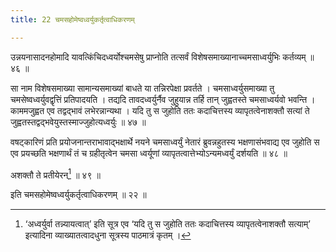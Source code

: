 ```yaml
---
title: 22 चमसहोमेष्वध्वर्युकर्तृत्वाधिकरणम्

---
```

उन्नयनासादनहोमादि यावत्किंचिदध्वर्योश्चमसेषु प्राप्नोति तत्सर्वं विशेषसमाख्यानाच्चमसाध्वर्युभिः कर्तव्यम् ॥ ४६ ॥

सा नाम विशेषसमाख्या सामान्यसमाख्यां बाधते या तन्निरपेक्षा प्रवर्तते । चमसाध्वर्युसमाख्या तु चमसेष्वध्वर्युवद्वृत्तिं प्रतिपादयति । तद्यदि तावदध्वर्युर्नैव जुहुयान्न तर्हि तान् जुह्वतस्ते चमसाध्वर्यवो भवन्ति । काममजुह्वत एव तद्वद्भावं लभेरन्नान्यथा । यदि तु स जुहोति ततः कदाचित्तस्य व्यापृतत्वेनाशक्तौ सत्यां ते जुह्वतस्तद्वद्भवेयुस्तस्माज्जुहोत्यध्वर्युः ॥ ४७ ॥

वषट्कारिणं प्रति प्रयोजनान्तराभावाद्भक्षार्थे नयने चमसाध्वर्युं नेतारं ब्रुवन्नहुतस्य भक्षणासंभवाद्य एव जुहोति स एव प्रयच्छति भक्षणार्थं तं च ग्रहीतृत्वेन चमसा ध्वर्यूणां व्यापृतत्वात्तेभ्योऽन्यमध्वर्युं दर्शयति ॥ ४८ ॥

अशक्तौ ते प्रतीयेरन्[^1] ॥ ४९ ॥

[^1]: ‘अध्वर्युर्वा तन्न्यायत्वात्’ इति सूत्र एव ‘यदि तु स जुहोति ततः कदाचित्तस्य व्यापृतत्वेनाशक्तौ सत्याम्’ इत्यादिना व्याख्यातत्वादधुना सूत्रस्य पाठमात्रं कृतम् ।


इति चमसहोमेष्वध्वर्युकर्तृत्वाधिकरणम् ॥ २२ ॥